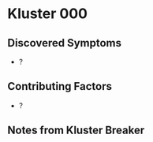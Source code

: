 # Kluster 000

## Discovered Symptoms

- ?

## Contributing Factors

- ?

## Notes from Kluster Breaker

<Please replace this with an explanation of what you broke>
